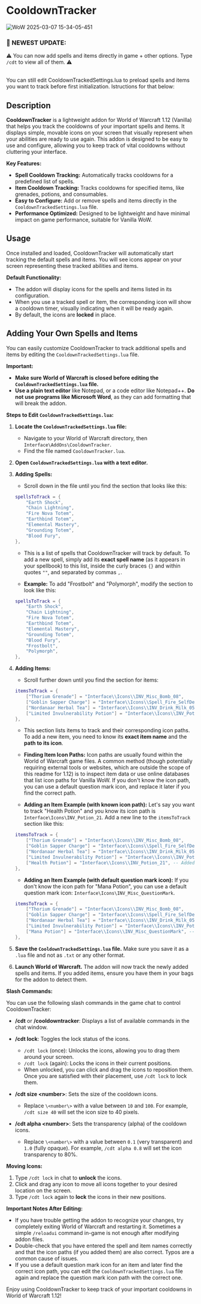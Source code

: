 # CooldownTracker
![WoW 2025-03-07 15-34-05-451](https://github.com/user-attachments/assets/ecd3afeb-6486-45ca-ba3b-45438e9a8afa)

### 📌 NEWEST UPDATE: <br>
⚠️ You can now add spells and items directly in game + other options. Type `/cdt` to view all of them. ⚠️
<br>
<br>

You can still edit CooldownTrackedSettings.lua to preload spells and items you want to track before first initialization. Istructions for that below:

## Description

**CooldownTracker** is a lightweight addon for World of Warcraft 1.12 (Vanilla) that helps you track the cooldowns of your important spells and items. It displays simple, movable icons on your screen that visually represent when your abilities are ready to use again. This addon is designed to be easy to use and configure, allowing you to keep track of vital cooldowns without cluttering your interface.

**Key Features:**

*   **Spell Cooldown Tracking:** Automatically tracks cooldowns for a predefined list of spells.
*   **Item Cooldown Tracking:**  Tracks cooldowns for specified items, like grenades, potions, and consumables.
*   **Easy to Configure:**  Add or remove spells and items directly in the `CooldownTrackedSettings.lua` file.
*   **Performance Optimized:** Designed to be lightweight and have minimal impact on game performance, suitable for Vanilla WoW.

## Usage

Once installed and loaded, CooldownTracker will automatically start tracking the default spells and items. You will see icons appear on your screen representing these tracked abilities and items.

**Default Functionality:**

*   The addon will display icons for the spells and items listed in its configuration.
*   When you use a tracked spell or item, the corresponding icon will show a cooldown timer, visually indicating when it will be ready again.
*   By default, the icons are **locked** in place.

## Adding Your Own Spells and Items

You can easily customize CooldownTracker to track additional spells and items by editing the `CooldownTrackedSettings.lua` file.

**Important:**

*   **Make sure World of Warcraft is closed before editing the `CooldownTrackedSettings.lua` file.**
*   **Use a plain text editor** like Notepad, or a code editor like Notepad++. **Do not use programs like Microsoft Word**, as they can add formatting that will break the addon.

**Steps to Edit `CooldownTrackedSettings.lua`:**

1.  **Locate the `CooldownTrackedSettings.lua` file:**
    *   Navigate to your World of Warcraft directory, then `Interface\AddOns\CooldownTracker`.
    *   Find the file named `CooldownTracker.lua`.

2.  **Open `CooldownTrackedSettings.lua` with a text editor.**

3.  **Adding Spells:**
    *   Scroll down in the file until you find the section that looks like this:

    ```lua
    spellsToTrack = {
        "Earth Shock",
        "Chain Lightning",
        "Fire Nova Totem",
        "Earthbind Totem",
        "Elemental Mastery",
        "Grounding Totem",
        "Blood Fury",
    },
    ```

    *   This is a list of spells that CooldownTracker will track by default. To add a new spell, simply add its **exact spell name** (as it appears in your spellbook) to this list, inside the curly braces `{}` and within quotes `""`, and separated by commas `,`.

    *   **Example:** To add "Frostbolt" and "Polymorph", modify the section to look like this:

    ```lua
    spellsToTrack = {
        "Earth Shock",
        "Chain Lightning",
        "Fire Nova Totem",
        "Earthbind Totem",
        "Elemental Mastery",
        "Grounding Totem",
        "Blood Fury",
        "Frostbolt",
        "Polymorph",
    },
    ```

4.  **Adding Items:**
    *   Scroll further down until you find the section for items:

    ```lua
    itemsToTrack = {
        ["Thorium Grenade"] = "Interface\\Icons\\INV_Misc_Bomb_08",
        ["Goblin Sapper Charge"] = "Interface\\Icons\\Spell_Fire_SelfDestruct",
        ["Nordanaar Herbal Tea"] = "Interface\\Icons\\INV_Drink_Milk_05",
        ["Limited Invulnerability Potion"] = "Interface\\Icons\\INV_Potion_62",
    },
    ```

    *   This section lists items to track and their corresponding icon paths. To add a new item, you need to know its **exact item name** and the **path to its icon**.

    *   **Finding Item Icon Paths:**  Icon paths are usually found within the World of Warcraft game files. A common method (though potentially requiring external tools or websites, which are outside the scope of this readme for 1.12) is to inspect item data or use online databases that list icon paths for Vanilla WoW.  If you don't know the icon path, you can use a default question mark icon, and replace it later if you find the correct path.

    *   **Adding an Item Example (with known icon path):** Let's say you want to track "Health Potion" and you know its icon path is `Interface\Icons\INV_Potion_21`.  Add a new line to the `itemsToTrack` section like this:

    ```lua
    itemsToTrack = {
        ["Thorium Grenade"] = "Interface\\Icons\\INV_Misc_Bomb_08",
        ["Goblin Sapper Charge"] = "Interface\\Icons\\Spell_Fire_SelfDestruct",
        ["Nordanaar Herbal Tea"] = "Interface\\Icons\\INV_Drink_Milk_05",
        ["Limited Invulnerability Potion"] = "Interface\\Icons\\INV_Potion_62",
        ["Health Potion"] = "Interface\\Icons\\INV_Potion_21", -- Added Health Potion
    },
    ```

    *   **Adding an Item Example (with default question mark icon):** If you don't know the icon path for "Mana Potion", you can use a default question mark icon: `Interface\Icons\INV_Misc_QuestionMark`.

    ```lua
    itemsToTrack = {
        ["Thorium Grenade"] = "Interface\\Icons\\INV_Misc_Bomb_08",
        ["Goblin Sapper Charge"] = "Interface\\Icons\\Spell_Fire_SelfDestruct",
        ["Nordanaar Herbal Tea"] = "Interface\\Icons\\INV_Drink_Milk_05",
        ["Limited Invulnerability Potion"] = "Interface\\Icons\\INV_Potion_62",
        ["Mana Potion"] = "Interface\\Icons\\INV_Misc_QuestionMark", -- Mana Potion with default icon
    },
    ```

5.  **Save the `CooldownTrackedSettings.lua` file.**  Make sure you save it as a `.lua` file and not as `.txt` or any other format.

6.  **Launch World of Warcraft.** The addon will now track the newly added spells and items. If you added items, ensure you have them in your bags for the addon to detect them.


**Slash Commands:**

You can use the following slash commands in the game chat to control CooldownTracker:

*   **/cdt** or **/cooldowntracker**:  Displays a list of available commands in the chat window.

*   **/cdt lock**: Toggles the lock status of the icons.
    *   `/cdt lock` (once): Unlocks the icons, allowing you to drag them around your screen.
    *   `/cdt lock` (again): Locks the icons in their current positions.
    *   When unlocked, you can click and drag the icons to reposition them. Once you are satisfied with their placement, use `/cdt lock` to lock them.

*   **/cdt size \<number\>**:  Sets the size of the cooldown icons.
    *   Replace `\<number\>` with a value between `10` and `100`. For example, `/cdt size 40` will set the icon size to 40 pixels.

*   **/cdt alpha \<number\>**: Sets the transparency (alpha) of the cooldown icons.
    *   Replace `\<number\>` with a value between `0.1` (very transparent) and `1.0` (fully opaque). For example, `/cdt alpha 0.8` will set the icon transparency to 80%.

**Moving Icons:**

1.  Type `/cdt lock` in chat to **unlock** the icons.
2.  Click and drag any icon to move all icons together to your desired location on the screen.
3.  Type `/cdt lock` again to **lock** the icons in their new positions.

**Important Notes After Editing:**

*   If you have trouble getting the addon to recognize your changes, try completely exiting World of Warcraft and restarting it. Sometimes a simple `/reloadui` command in-game is not enough after modifying addon files.
*   Double-check that you have entered the spell and item names correctly and that the icon paths (if you added them) are also correct. Typos are a common cause of issues.
*   If you use a default question mark icon for an item and later find the correct icon path, you can edit the `CooldownTrackedSettings.lua` file again and replace the question mark icon path with the correct one.

Enjoy using CooldownTracker to keep track of your important cooldowns in World of Warcraft 1.12!

